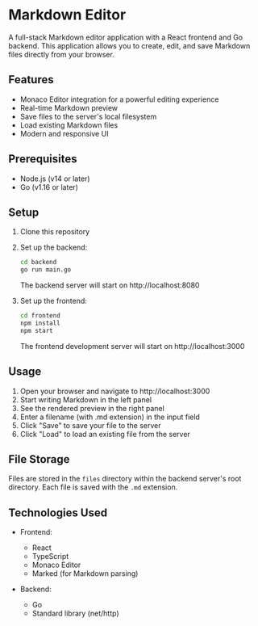 # Markdown Editor

A full-stack Markdown editor application with a React frontend and Go backend. This application allows you to create, edit, and save Markdown files directly from your browser.

## Features

- Monaco Editor integration for a powerful editing experience
- Real-time Markdown preview
- Save files to the server's local filesystem
- Load existing Markdown files
- Modern and responsive UI

## Prerequisites

- Node.js (v14 or later)
- Go (v1.16 or later)

## Setup

1. Clone this repository
2. Set up the backend:
   ```bash
   cd backend
   go run main.go
   ```
   The backend server will start on http://localhost:8080

3. Set up the frontend:
   ```bash
   cd frontend
   npm install
   npm start
   ```
   The frontend development server will start on http://localhost:3000

## Usage

1. Open your browser and navigate to http://localhost:3000
2. Start writing Markdown in the left panel
3. See the rendered preview in the right panel
4. Enter a filename (with .md extension) in the input field
5. Click "Save" to save your file to the server
6. Click "Load" to load an existing file from the server

## File Storage

Files are stored in the `files` directory within the backend server's root directory. Each file is saved with the `.md` extension.

## Technologies Used

- Frontend:
  - React
  - TypeScript
  - Monaco Editor
  - Marked (for Markdown parsing)
  
- Backend:
  - Go
  - Standard library (net/http) 